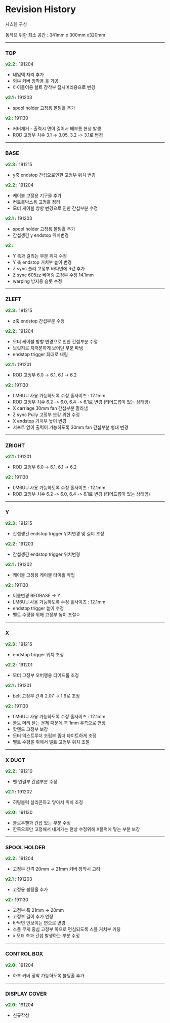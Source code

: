 # Revision History

시스템 구성

동작으 위한 최소 공간 : 341mm x 300mm x320mm

---

### TOP

<span style="color:GREEN">**v2.2 :**</span> 191204

- 네임텍 자리 추가
- 외부 커버 장착용 홀 가공
- 아이들어용 볼트 장착부 접시머리용으로 변경

<span style="color:GREEN">**v2.1 :**</span> 191203

- spool holder 고정용 볼팅홀 추가

<span style="color:GREEN">**v2 :**</span> 191130

- 커버제거 - 출력시 면이 길어서 배부름 현상 발생
- ROD 고정부 치수 3.1 → 3.05, 3.2 -> 3.1로 변경
---

### BASE

<span style="color:GREEN">**v2.3 :**</span> 191215

- y축 endstop 간섭으로인한 고정부 위치 변경

<span style="color:GREEN">**v2.2 :**</span> 191204

- 케이블 고정용 기구물 추가
- 컨트롤박스용 고정홀 정리
- 모터 케이블 방향 변경으로 인한 간섭부분 수정

<span style="color:GREEN">**v2.1 :**</span> 191203

- spool holder 고정용 볼팅홀 추가
- 간섭생긴 y endstop 위치변경

<span style="color:GREEN">**v2 :**</span>

- Y 축과 걸리는 부분 위치 수정
- Y 축 endstop 거치부 높이 변경
- Z sync 풀리 고정부 바다면에 R값 추가
- Z sync 605zz 베어링 고정부 수정 14.1mm
- warping 방지용 슬롯 수정
---

### ZLEFT

<span style="color:GREEN">**v2.3 :**</span> 191215

- z축 endstop 간섭부분 수정

<span style="color:GREEN">**v2.2 :**</span> 191204

- 모터 케이블 방향 변경으로 인한 간섭부분 수정
- 브릿지로 지저분하게 보이던 부분 파냄
- endstop trigger 최대로 내림

<span style="color:GREEN">**v2.1 :**</span> 191201

- ROD 고정부 6.0 → 6.1, 6.1 → 6.2

<span style="color:GREEN">**v2 :**</span> 191130

- LM6UU 사용 가능하도록 수정 홀사이즈 : 12.1mm
- ROD 고정부 치수 6.2 -> 6.0, 6.4 -> 6.1로 변경 (티어드롭이 있는 상태임)
- X carriage 30mm fan 간섭부분 잘라냄
- Z sync Pully 고정부 보강 위한 수정
- X endstop 거치부 높이 변경
- 서포트 없이 출력이 가능하도록 30mm fan 간섭부분 형태 변경

  

---

### ZRIGHT

<span style="color:GREEN">**v2.1 :**</span> 191201

- ROD 고정부 6.0 → 6.1, 6.1 → 6.2

<span style="color:GREEN">**v2 :**</span> 191130

- LM6UU 사용 가능하도록 수정 홀사이즈 : 12.1mm
- ROD 고정부 치수 6.2 -> 6.0, 6.4 -> 6.1로 변경 (티어드롭이 있는 상태임)

---

### Y

<span style="color:GREEN">**v2.3 :**</span> 191215

- 간섭생긴 endstop trigger 위치변경 및 길이 조정

<span style="color:GREEN">**v2.2 :**</span> 191203

- 간섭생긴 endstop trigger 위치변경

<span style="color:GREEN">**v2.1 :**</span> 191202

- 케이블 고정용 케이블 타이홀 작업

<span style="color:GREEN">**v2 :**</span> 191130

- 이름변경 BEDBASE -> Y
- LM6UU 사용 가능하도록 수정 홀사이즈 : 12.1mm
- endstop trigger 높이 수정
- 벨트 수평을 위해 고정부 높이 조절ㅇ
---

### X
<span style="color:GREEN">**v2.3 :**</span> 191215

- endstop trigger 위치 조정

<span style="color:GREEN">**v2.2 :**</span> 191201

- 모터 고정부 오버행용 티어드롭 조정

<span style="color:GREEN">**v2.1 :**</span> 191201

- belt 고정부 간격 2.07 → 1.9로 조정

<span style="color:GREEN">**v2 :**</span> 191130

- LM6UU 사용 가능하도록 수정 홀사이즈 : 12.1mm
- 볼트 머리 닫는 문제 때문에 축 1mm 우측으로 연장
- 핫엔드 고정부 보강
- 모터 익스트루더 조립부 좀더 타이트하게 조정
- 벨트 수평을 위해서 벨트 고정부 위치 조절



---

### X DUCT

<span style="color:GREEN">**v2.2 :**</span> 191210

- 팬 연결부 간섭부분 수정

<span style="color:GREEN">**v2.1 :**</span> 191202

- 히팅블럭 실리콘하고 닿아서 위치 조정

<span style="color:GREEN">**v2.0 :**</span> 191130

- 블로우팬과 간섭 있는 부분 수정
- 한쪽으로만 고정해서 내겨가는 현상 수정위해 X블럭에 닿는 부분 보강

---

### SPOOL HOLDER

<span style="color:GREEN">**v2.2 :**</span> 191204

- 고정부 간격 20mm → 21mm 커버 장착시 고려

<span style="color:GREEN">**v2.1 :**</span> 191203

- 고정용 볼팅홀 추가

<span style="color:GREEN">**v2 :**</span> 191130

- 고정부 폭 21mm → 20mm
- 고정부 길이 추가 연장
- 바닥면 안보이는 면으로 변경
- 스플 무게 중심 고정부 쪽으로 편심되도록 스플 거치부 커팅
- x 모터 축과 간섭 발생하는 부분 수정

----

### CONTROL BOX

<span style="color:GREEN">**v2.0 :**</span> 191204

- 하부 커버 장착 가능하도록 볼팅홀 추가

---

### DISPLAY COVER

<span style="color:GREEN">**v2.0 :**</span> 191204

- 신규작성